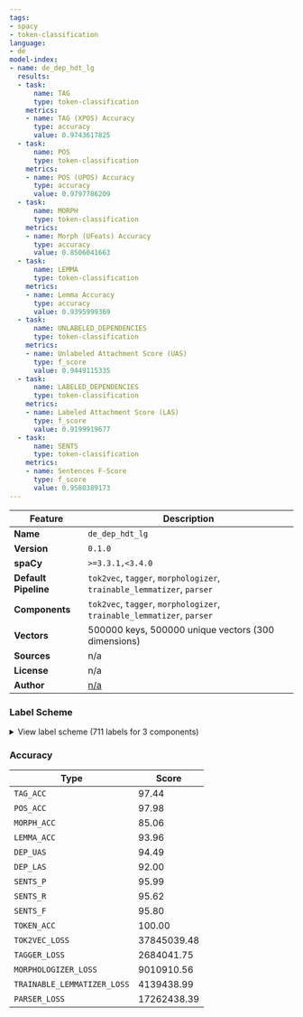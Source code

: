 ```yaml
---
tags:
- spacy
- token-classification
language:
- de
model-index:
- name: de_dep_hdt_lg
  results:
  - task:
      name: TAG
      type: token-classification
    metrics:
    - name: TAG (XPOS) Accuracy
      type: accuracy
      value: 0.9743617825
  - task:
      name: POS
      type: token-classification
    metrics:
    - name: POS (UPOS) Accuracy
      type: accuracy
      value: 0.9797786209
  - task:
      name: MORPH
      type: token-classification
    metrics:
    - name: Morph (UFeats) Accuracy
      type: accuracy
      value: 0.8506041663
  - task:
      name: LEMMA
      type: token-classification
    metrics:
    - name: Lemma Accuracy
      type: accuracy
      value: 0.9395999369
  - task:
      name: UNLABELED_DEPENDENCIES
      type: token-classification
    metrics:
    - name: Unlabeled Attachment Score (UAS)
      type: f_score
      value: 0.9449115335
  - task:
      name: LABELED_DEPENDENCIES
      type: token-classification
    metrics:
    - name: Labeled Attachment Score (LAS)
      type: f_score
      value: 0.9199919677
  - task:
      name: SENTS
      type: token-classification
    metrics:
    - name: Sentences F-Score
      type: f_score
      value: 0.9580389173
---
```

| Feature | Description |
| --- | --- |
| **Name** | `de_dep_hdt_lg` |
| **Version** | `0.1.0` |
| **spaCy** | `>=3.3.1,<3.4.0` |
| **Default Pipeline** | `tok2vec`, `tagger`, `morphologizer`, `trainable_lemmatizer`, `parser` |
| **Components** | `tok2vec`, `tagger`, `morphologizer`, `trainable_lemmatizer`, `parser` |
| **Vectors** | 500000 keys, 500000 unique vectors (300 dimensions) |
| **Sources** | n/a |
| **License** | n/a |
| **Author** | [n/a]() |

### Label Scheme

<details>

<summary>View label scheme (711 labels for 3 components)</summary>

| Component | Labels |
| --- | --- |
| **`tagger`** | `$(`, `$,`, `$.`, `ADJA`, `ADJD`, `ADV`, `APPO`, `APPR`, `APPR_ART`, `APZR`, `ART`, `CARD`, `FM`, `ITJ`, `KOKOM`, `KON`, `KOUI`, `KOUS`, `NE`, `NN`, `PDAT`, `PDS`, `PIAT`, `PIDAT`, `PIS`, `PPER`, `PPOSAT`, `PPOSS`, `PRELAT`, `PRELS`, `PRF`, `PROAV`, `PTKA`, `PTKANT`, `PTKNEG`, `PTKVZ`, `PTKZU`, `PWAT`, `PWAV`, `PWS`, `TRUNC`, `VAFIN`, `VAIMP`, `VAINF`, `VAPP`, `VMFIN`, `VMINF`, `VMPP`, `VVFIN`, `VVIMP`, `VVINF`, `VVIZU`, `VVPP`, `XY` |
| **`morphologizer`** | `Gender=Masc\|Number=Plur\|POS=NOUN\|Person=3`, `AdpType=Prep\|Case=Acc\|POS=ADP`, `Gender=Masc\|Number=Sing\|POS=NOUN\|Person=3`, `POS=PUNCT\|PunctType=Peri`, `Case=Nom\|Number=Sing\|POS=PROPN\|Person=3`, `Mood=Ind\|Number=Sing\|POS=VERB\|Person=3\|Tense=Pres\|VerbForm=Fin`, `Gender=Neut\|Number=Sing\|POS=NOUN\|Person=3`, `POS=CCONJ`, `Case=Acc\|POS=PRON\|Person=3\|PronType=Prs\|Reflex=Yes`, `AdpType=Prep\|Case=Dat\|Definite=Def\|Gender=Masc,Neut\|Number=Sing\|POS=ADP\|PronType=Art`, `Degree=Pos\|Number=Sing\|POS=ADJ`, `POS=PART\|Polarity=Neg`, `POS=ADV`, `POS=PUNCT\|PunctType=Brck`, `Case=Nom\|Gender=Masc\|Number=Sing\|POS=DET\|PronType=Art`, `Case=Nom\|Degree=Pos\|Gender=Masc\|Number=Sing\|POS=ADJ`, `Case=Nom\|Gender=Neut\|Number=Sing\|POS=PRON\|Person=3\|PronType=Dem`, `Mood=Ind\|Number=Sing\|POS=AUX\|Person=3\|Tense=Pres\|VerbForm=Fin`, `Degree=Pos\|POS=ADJ\|Variant=Short`, `POS=PUNCT\|PunctType=Comm`, `Case=Nom\|Gender=Neut\|Number=Sing\|POS=DET\|PronType=Art`, `Degree=Pos\|Gender=Neut\|Number=Sing\|POS=ADJ`, `POS=NOUN\|Person=3`, `Mood=Ind\|Number=Sing\|POS=AUX\|Person=3\|Tense=Past\|VerbForm=Fin`, `Case=Nom\|Gender=Neut\|Number=Sing\|POS=PRON\|Person=3\|PronType=Rel`, `Case=Acc\|Number=Plur\|POS=DET\|Person=3`, `Degree=Pos\|Number=Plur\|POS=ADJ`, `Gender=Fem\|Number=Plur\|POS=NOUN\|Person=3`, `Case=Nom\|Number=Plur\|POS=DET\|PronType=Art`, `Number=Plur\|POS=NOUN\|Person=3`, `Case=Nom\|Number=Plur\|POS=PRON\|Person=3\|PronType=Rel`, `AdpType=Prep\|Case=Dat\|POS=ADP`, `Case=Dat\|Gender=Fem\|Number=Sing\|POS=DET\|PronType=Dem`, `Gender=Fem\|Number=Sing\|POS=NOUN\|Person=3`, `Mood=Ind\|Number=Plur\|POS=VERB\|Person=3\|Tense=Pres\|VerbForm=Fin`, `Degree=Pos\|POS=ADV`, `Mood=Ind\|Number=Sing\|POS=VERB\|Person=3\|Tense=Past\|VerbForm=Fin`, `Gender=Masc\|Number=Sing\|POS=PROPN\|Person=3`, `Case=Dat\|Gender=Neut\|Number=Sing\|POS=DET\|PronType=Art`, `NumType=Card\|Number=Plur\|POS=NUM\|Person=3`, `Case=Acc\|Gender=Fem\|Number=Sing\|POS=DET\|PronType=Art`, `Case=Gen\|Gender=Masc\|Number=Sing\|POS=DET\|PronType=Art`, `Number=Sing\|POS=PROPN\|Person=3`, `POS=PROPN\|Person=3`, `Case=Gen\|Gender=Fem\|Number=Sing\|POS=DET\|PronType=Art`, `Case=Nom\|Gender=Fem\|Number=Sing\|POS=PRON\|Person=3\|PronType=Rel`, `Case=Acc\|Gender=Neut\|Number=Sing\|POS=DET\|PronType=Art`, `Case=Acc\|Gender=Masc\|Number=Sing\|POS=DET\|PronType=Art`, `ConjType=Comp\|POS=CCONJ`, `Case=Gen\|Number=Plur\|POS=DET\|PronType=Art`, `Case=Dat\|Gender=Fem\|Number=Sing\|POS=DET\|PronType=Art`, `Case=Gen\|Gender=Neut\|Number=Sing\|POS=DET\|PronType=Art`, `Case=Gen\|Gender=Neut\|Number=Sing\|POS=NOUN\|Person=3`, `Case=Nom\|Gender=Neut\|Number=Sing\|POS=DET\|PronType=Dem`, `Case=Dat\|Gender=Neut\|Number=Sing\|POS=PRON\|Person=3\|PronType=Rel`, `Aspect=Perf\|POS=VERB\|VerbForm=Part`, `POS=AUX\|VerbForm=Inf`, `Mood=Ind\|Number=Sing\|POS=AUX\|Person=3\|Tense=Pres\|VerbForm=Fin\|VerbType=Mod`, `Case=Nom\|Degree=Sup\|Gender=Masc\|Number=Sing\|POS=ADJ`, `Case=Acc\|Gender=Neut\|Number=Sing\|POS=PRON\|Person=3\|PronType=Rel`, `Case=Dat\|Gender=Fem\|Number=Sing\|POS=DET\|Person=3\|PronType=Ind,Neg,Tot`, `Case=Gen\|Number=Sing\|POS=PROPN\|Person=3`, `Degree=Cmp\|Gender=Neut\|Number=Sing\|POS=ADJ`, `Case=Dat\|Gender=Fem\|Number=Sing\|POS=PRON\|Person=3\|Poss=Yes\|PronType=Prs`, `POS=SCONJ`, `Case=Dat\|Gender=Neut\|Number=Plur\|POS=NOUN\|Person=3`, `Case=Nom\|Number=Plur\|POS=PRON\|Person=1\|PronType=Prs`, `Mood=Ind\|Number=Plur\|POS=AUX\|Person=1\|Tense=Pres\|VerbForm=Fin`, `Case=Dat\|Number=Plur\|POS=PRON\|Person=1\|PronType=Prs\|Reflex=Yes`, `Case=Acc\|Number=Plur\|POS=DET\|PronType=Dem`, `Gender=Neut\|Number=Plur\|POS=NOUN\|Person=3`, `Case=Nom\|Gender=Masc\|Number=Sing\|POS=PRON\|Person=3\|PronType=Rel`, `Case=Nom\|Gender=Masc\|Number=Sing\|POS=PRON\|Person=3\|PronType=Prs`, `Case=Dat\|Number=Sing\|POS=PROPN\|Person=3`, `Mood=Ind\|Number=Plur\|POS=AUX\|Person=3\|Tense=Pres\|VerbForm=Fin`, `POS=VERB\|VerbForm=Inf`, `Case=Dat\|Number=Plur\|POS=DET\|PronType=Art`, `Degree=Pos\|Gender=Fem\|Number=Sing\|POS=ADJ`, `POS=ADP\|PartType=Vbp`, `Mood=Ind\|Number=Plur\|POS=AUX\|Person=3\|Tense=Pres\|VerbForm=Fin\|VerbType=Mod`, `Case=Nom\|Gender=Fem\|Number=Sing\|POS=DET\|PronType=Art`, `Case=Dat\|Gender=Masc\|Number=Sing\|POS=DET\|PronType=Art`, `Case=Nom\|Gender=Neut\|Number=Sing\|POS=PRON\|Person=3\|PronType=Prs`, `Case=Gen\|Degree=Pos\|Number=Plur\|POS=ADJ`, `Case=Dat\|Degree=Pos\|Number=Sing\|POS=ADJ`, `POS=ADJ`, `POS=PART\|PartType=Inf`, `POS=ADJ\|Person=3`, `POS=AUX\|VerbForm=Inf\|VerbType=Mod`, `Case=Gen\|Gender=Masc\|Number=Sing\|POS=NOUN\|Person=3`, `Case=Nom\|Number=Plur\|POS=DET\|Person=3`, `Case=Acc\|Gender=Fem\|Number=Sing\|POS=PRON\|Person=3\|PronType=Prs`, `AdpType=Prep\|Case=Acc\|Definite=Def\|Gender=Neut\|Number=Sing\|POS=ADP\|PronType=Art`, `Case=Nom\|Number=Sing\|POS=PRON\|Person=3\|PronType=Ind,Neg,Tot`, `Case=Dat\|Gender=Masc\|Number=Sing\|POS=PRON\|Person=3\|PronType=Prs`, `Case=Acc\|Gender=Masc\|Number=Sing\|POS=PRON\|Person=3\|PronType=Ind,Neg,Tot`, `Case=Gen\|Number=Plur\|POS=DET\|PronType=Dem`, `Case=Acc\|Number=Plur\|POS=PRON\|Person=3\|PronType=Rel`, `Mood=Ind\|Number=Plur\|POS=AUX\|Person=1\|Tense=Pres\|VerbForm=Fin\|VerbType=Mod`, `Case=Acc\|Number=Plur\|POS=DET\|PronType=Art`, `AdpType=Prep\|Case=Gen\|POS=ADP`, `Foreign=Yes\|POS=X\|Person=3`, `Mood=Ind\|Number=Plur\|POS=VERB\|Person=2\|Tense=Pres\|VerbForm=Fin`, `AdpType=Prep\|POS=ADP`, `Degree=Sup\|Number=Plur\|POS=ADJ`, `Case=Nom\|Gender=Neut\|Number=Sing\|POS=DET\|Person=3\|PronType=Ind,Neg,Tot`, `Mood=Ind\|Number=Plur\|POS=VERB\|Person=3\|Tense=Past\|VerbForm=Fin`, `Case=Nom\|Number=Plur\|POS=PRON\|Person=3\|PronType=Prs`, `Case=Dat\|Degree=Pos\|Number=Plur\|POS=ADJ`, `Case=Dat\|Gender=Masc\|Number=Plur\|POS=NOUN\|Person=3`, `POS=ADV\|PronType=Int`, `Case=Acc\|Gender=Neut\|Number=Sing\|POS=PRON\|Person=3\|PronType=Prs`, `POS=DET\|PronType=Rel`, `Mood=Ind\|Number=Plur\|POS=AUX\|Person=3\|Tense=Past\|VerbForm=Fin`, `Case=Gen\|Gender=Neut\|Number=Sing\|POS=DET\|PronType=Dem`, `Mood=Ind\|POS=VERB\|Person=3\|VerbForm=Fin`, `Degree=Sup\|Gender=Neut\|Number=Sing\|POS=ADJ`, `Case=Acc\|Number=Plur\|POS=PRON\|Person=3\|Poss=Yes\|PronType=Prs`, `Case=Dat\|Number=Plur\|POS=DET\|Person=3`, `Case=Dat\|Number=Plur\|POS=PRON\|Person=3\|PronType=Rel`, `AdpType=Prep\|Case=Dat\|Definite=Def\|Gender=Fem\|Number=Sing\|POS=ADP\|PronType=Art`, `Degree=Cmp\|POS=ADV`, `Case=Dat\|Gender=Neut\|Number=Sing\|POS=DET\|PronType=Dem`, `Mood=Ind\|Number=Sing\|POS=AUX\|Person=3\|Tense=Past\|VerbForm=Fin\|VerbType=Mod`, `Case=Gen\|Degree=Pos\|Number=Sing\|POS=ADJ`, `Case=Acc\|Gender=Neut\|Number=Sing\|POS=PRON\|Person=3\|PronType=Dem`, `Case=Nom\|Gender=Fem\|Number=Sing\|POS=PRON\|Person=3\|PronType=Prs`, `Case=Acc\|Gender=Neut\|Number=Sing\|POS=PRON\|Person=3\|Poss=Yes\|PronType=Prs`, `Case=Dat\|Gender=Masc\|Number=Sing\|POS=DET\|PronType=Dem`, `Case=Nom\|Gender=Neut\|Number=Sing\|POS=PRON\|Person=3\|PronType=Int`, `Hyph=Yes\|POS=NOUN`, `Degree=Cmp\|POS=ADJ\|Variant=Short`, `Case=Nom\|Gender=Masc\|Number=Sing\|POS=NOUN\|Person=3`, `Case=Acc\|Number=Plur\|POS=PRON\|Person=1\|Poss=Yes\|PronType=Prs`, `Degree=Pos\|POS=ADJ`, `Case=Gen\|POS=PROPN\|Person=3`, `Case=Dat\|Gender=Masc\|Number=Sing\|POS=PRON\|Person=3\|PronType=Rel`, `Number=Plur\|POS=PROPN\|Person=3`, `Case=Acc\|Gender=Masc\|Number=Sing\|POS=DET\|PronType=Dem`, `Degree=Cmp\|POS=DET\|Person=3\|PronType=Ind,Neg,Tot`, `Case=Dat\|POS=PRON\|Person=3\|PronType=Prs\|Reflex=Yes`, `Mood=Ind\|Number=Plur\|POS=VERB\|Person=1\|Tense=Pres\|VerbForm=Fin`, `Degree=Sup\|Gender=Fem\|Number=Sing\|POS=ADJ`, `Case=Nom\|Gender=Fem\|Number=Sing\|POS=PRON\|Person=3\|PronType=Ind,Neg,Tot`, `Degree=Sup\|Number=Sing\|POS=ADJ`, `Number=Sing\|POS=DET\|Person=3\|PronType=Ind,Neg,Tot`, `Case=Acc\|Gender=Neut\|Number=Sing\|POS=PRON\|Person=3\|PronType=Ind,Neg,Tot`, `Case=Acc\|Number=Plur\|POS=PRON\|Person=1\|PronType=Prs`, `Gender=Fem\|Number=Sing\|POS=PROPN\|Person=3`, `Case=Nom\|Gender=Masc\|Number=Sing\|POS=PRON\|Person=3\|PronType=Ind,Neg,Tot`, `Case=Gen\|Number=Plur\|POS=PRON\|Person=1\|Poss=Yes\|PronType=Prs`, `Case=Gen\|Gender=Neut\|Number=Sing\|POS=PRON\|Person=3\|Poss=Yes\|PronType=Prs`, `Case=Nom\|Gender=Fem\|Number=Sing\|POS=PRON\|Person=3\|Poss=Yes\|PronType=Prs`, `Case=Nom\|Gender=Masc\|Number=Sing\|POS=DET\|Person=3\|PronType=Ind,Neg,Tot`, `Case=Gen\|Gender=Masc\|Number=Sing\|POS=PROPN\|Person=3`, `Case=Dat\|Gender=Fem\|Number=Sing\|POS=PRON\|Person=3\|PronType=Prs`, `Case=Nom\|Number=Plur\|POS=DET\|PronType=Dem`, `Degree=Cmp\|Number=Plur\|POS=ADJ`, `Number=Sing\|POS=NOUN\|Person=3`, `Case=Nom\|Gender=Masc\|Number=Sing\|POS=PROPN\|Person=3`, `Degree=Sup\|Number=Plur\|POS=ADJ\|Person=3`, `Case=Dat\|Degree=Pos\|Number=Plur\|POS=ADJ\|Person=3`, `Case=Acc\|Number=Sing\|POS=PROPN\|Person=3`, `Case=Dat\|Number=Plur\|POS=DET\|Person=3\|PronType=Ind,Neg,Tot`, `Case=Dat\|Gender=Masc\|Number=Sing\|POS=PRON\|Person=3\|PronType=Ind,Neg,Tot`, `Degree=Sup\|POS=ADV`, `Mood=Ind\|Number=Sing\|POS=AUX\|Person=1\|Tense=Pres\|VerbForm=Fin\|VerbType=Mod`, `Case=Nom\|Number=Sing\|POS=PRON\|Person=1\|PronType=Prs`, `Case=Dat\|Number=Sing\|POS=PRON\|Person=1\|PronType=Prs\|Reflex=Yes`, `Case=Acc\|Degree=Pos\|Gender=Masc\|Number=Sing\|POS=ADJ`, `Case=Nom\|Number=Sing\|POS=PRON\|Person=3\|PronType=Int`, `Degree=Pos\|POS=ADJ\|Person=3`, `POS=DET\|PronType=Dem`, `Case=Dat\|Gender=Neut\|Number=Sing\|POS=PRON\|Person=3\|PronType=Ind,Neg,Tot`, `Degree=Pos\|Number=Sing\|POS=ADJ\|Person=3`, `Case=Acc\|Gender=Masc\|Number=Sing\|POS=PRON\|Person=3\|Poss=Yes\|PronType=Prs`, `Case=Acc\|Degree=Pos\|Number=Plur\|POS=ADJ\|Person=3`, `Case=Nom\|Number=Plur\|POS=PRON\|Person=3\|Poss=Yes\|PronType=Prs`, `Case=Dat\|Degree=Sup\|Number=Plur\|POS=ADJ`, `Mood=Ind\|Number=Sing\|POS=VERB\|Person=1\|Tense=Pres\|VerbForm=Fin`, `Case=Gen\|Number=Plur\|POS=DET\|Person=3`, `Degree=Cmp\|Gender=Neut\|Number=Plur\|POS=PRON\|Person=3\|PronType=Ind,Neg,Tot`, `Case=Dat\|Number=Plur\|POS=PRON\|Person=3\|PronType=Dem`, `Case=Acc\|Gender=Fem\|Number=Sing\|POS=DET\|Person=3\|PronType=Ind,Neg,Tot`, `Case=Acc\|Gender=Masc\|Number=Sing\|POS=PRON\|Person=3\|PronType=Rel`, `Case=Nom\|Gender=Fem\|Number=Sing\|POS=DET\|Person=3\|PronType=Ind,Neg,Tot`, `Case=Acc\|Number=Plur\|POS=DET\|Person=3\|PronType=Ind,Neg,Tot`, `Case=Acc\|Gender=Fem\|Number=Sing\|POS=PRON\|Person=3\|Poss=Yes\|PronType=Prs`, `Case=Dat\|Gender=Masc\|Number=Sing\|POS=NOUN\|Person=3`, `Case=Acc\|Gender=Fem\|Number=Sing\|POS=PRON\|Person=3\|PronType=Rel`, `Case=Dat\|Number=Plur\|POS=PRON\|Person=3\|Poss=Yes\|PronType=Prs`, `Case=Nom\|Number=Plur\|POS=PRON\|Person=3\|PronType=Dem`, `AdpType=Circ\|POS=ADP`, `Case=Nom\|Gender=Fem\|Number=Sing\|POS=DET\|PronType=Dem`, `Gender=Neut\|Number=Sing\|POS=PRON\|Person=3\|PronType=Ind,Neg,Tot`, `Case=Acc\|Number=Plur\|POS=PRON\|Person=3\|PronType=Dem`, `Case=Dat\|Number=Plur\|POS=DET\|PronType=Dem`, `Degree=Cmp\|Gender=Fem\|Number=Sing\|POS=ADJ`, `Case=Acc\|Gender=Neut\|Number=Sing\|POS=DET\|PronType=Dem`, `Case=Gen\|Number=Plur\|POS=DET\|Person=3\|PronType=Ind,Neg,Tot`, `AdpType=Post\|Case=Acc\|POS=ADP`, `Case=Nom\|Gender=Neut\|Number=Sing\|POS=DET\|Person=3`, `Aspect=Perf\|POS=AUX\|VerbForm=Part`, `Case=Gen\|Gender=Fem\|Number=Sing\|POS=DET\|PronType=Dem`, `Case=Acc\|Gender=Fem\|Number=Sing\|POS=PRON\|Person=3\|PronType=Ind,Neg,Tot`, `Case=Dat\|Gender=Fem\|Number=Sing\|POS=PRON\|Person=3\|PronType=Rel`, `AdpType=Post\|Case=Dat\|POS=ADP`, `Case=Dat\|Degree=Cmp\|Number=Sing\|POS=ADJ`, `Case=Dat\|Number=Plur\|POS=NOUN\|Person=3`, `Case=Nom\|Gender=Neut\|Number=Sing\|POS=ADJ\|Person=3`, `Mood=Ind\|Number=Sing\|POS=AUX\|Person=1\|Tense=Pres\|VerbForm=Fin`, `Case=Dat\|Gender=Neut\|Number=Sing\|POS=NOUN\|Person=3`, `Case=Dat\|Degree=Cmp\|Number=Plur\|POS=ADJ`, `Case=Nom\|Gender=Neut\|Number=Sing\|POS=PRON\|Person=3\|PronType=Ind,Neg,Tot`, `Case=Dat\|Gender=Masc\|Number=Sing\|POS=PRON\|Person=3\|Poss=Yes\|PronType=Prs`, `Case=Dat\|Gender=Masc\|Number=Sing\|POS=DET\|Person=3\|PronType=Ind,Neg,Tot`, `Case=Nom\|Gender=Neut\|Number=Sing\|POS=PRON\|Person=3\|Poss=Yes\|PronType=Prs`, `Mood=Ind\|Number=Plur\|POS=AUX\|Person=1\|Tense=Past\|VerbForm=Fin`, `Case=Nom\|Degree=Pos\|Number=Plur\|POS=ADJ\|Person=3`, `Foreign=Yes\|POS=X`, `Case=Dat\|Gender=Neut\|Number=Sing\|POS=PRON\|Person=3\|PronType=Dem`, `Mood=Imp\|Number=Sing\|POS=VERB\|Person=2\|VerbForm=Fin`, `Case=Dat\|Gender=Masc\|Number=Sing\|POS=PRON\|Person=3\|PronType=Dem`, `Case=Nom\|Gender=Masc\|Number=Sing\|POS=DET\|Person=3`, `Case=Nom\|Number=Plur\|POS=ADJ\|Person=3`, `Case=Gen\|Number=Plur\|POS=PRON\|Person=3\|Poss=Yes\|PronType=Prs`, `Case=Acc\|Gender=Neut\|Number=Sing\|POS=DET\|Person=3\|PronType=Ind,Neg,Tot`, `Case=Dat\|Gender=Fem\|Number=Sing\|POS=DET\|Person=3`, `Case=Acc\|Number=Plur\|POS=DET\|PronType=Int`, `Degree=Cmp\|Number=Sing\|POS=ADJ`, `Case=Nom\|Gender=Fem\|Number=Sing\|POS=DET\|Person=3`, `Case=Acc\|Gender=Masc\|Number=Sing\|POS=PROPN\|Person=3`, `Case=Acc\|Gender=Masc\|Number=Sing\|POS=DET\|Person=3`, `NumType=Card\|Number=Sing\|POS=NUM\|Person=3`, `Case=Nom\|Gender=Masc\|Number=Sing\|POS=PRON\|Person=3\|Poss=Yes\|PronType=Prs`, `Case=Gen\|Degree=Cmp\|Number=Plur\|POS=ADJ`, `Case=Acc\|Degree=Sup\|Gender=Masc\|Number=Sing\|POS=ADJ`, `Case=Acc\|Degree=Cmp\|Gender=Masc\|Number=Sing\|POS=ADJ`, `Case=Dat\|Number=Plur\|POS=PRON\|Person=1\|PronType=Prs`, `Case=Dat\|Number=Plur\|POS=PRON\|Person=3\|PronType=Prs`, `Case=Dat\|Gender=Masc\|Number=Sing\|POS=PROPN\|Person=3`, `Degree=Sup\|POS=ADJ\|Variant=Short`, `Mood=Ind\|Number=Plur\|POS=AUX\|Person=3\|Tense=Past\|VerbForm=Fin\|VerbType=Mod`, `POS=DET\|Person=3\|PronType=Ind,Neg,Tot`, `Case=Nom\|Gender=Fem\|Number=Sing\|POS=PRON\|Person=1\|Poss=Yes\|PronType=Prs`, `Case=Nom\|Number=Plur\|POS=DET\|Person=3\|PronType=Ind,Neg,Tot`, `Case=Gen\|Gender=Fem\|Number=Sing\|POS=PRON\|Person=3\|Poss=Yes\|PronType=Prs`, `Case=Acc\|Number=Plur\|POS=PRON\|Person=3\|PronType=Prs`, `Case=Nom\|Gender=Masc\|Number=Sing\|POS=PRON\|Person=3\|PronType=Dem`, `Case=Nom\|Degree=Cmp\|Gender=Masc\|Number=Sing\|POS=ADJ`, `Case=Gen\|Number=Sing\|POS=NOUN\|Person=3`, `Case=Nom\|Gender=Masc\|Number=Sing\|POS=DET\|PronType=Dem`, `Case=Dat\|Number=Sing\|POS=ADJ`, `Case=Nom\|Gender=Neut\|Number=Sing\|POS=PRON\|Person=1\|Poss=Yes\|PronType=Prs`, `Case=Acc\|Gender=Masc\|Number=Sing\|POS=DET\|Person=3\|PronType=Ind,Neg,Tot`, `Case=Gen\|Gender=Masc\|Number=Sing\|POS=PRON\|Person=3\|PronType=Ind,Neg,Tot`, `Case=Acc\|Gender=Masc\|Number=Sing\|POS=PRON\|Person=3\|PronType=Prs`, `Degree=Pos\|Number=Sing\|POS=PRON\|Person=3\|PronType=Ind,Neg,Tot`, `Number=Sing\|POS=ADJ`, `Case=Gen\|Number=Plur\|POS=NOUN\|Person=3`, `Case=Acc\|Gender=Fem\|Number=Sing\|POS=DET\|Person=3`, `Case=Acc\|Gender=Fem\|Number=Sing\|POS=DET\|PronType=Dem`, `Case=Nom\|Gender=Fem\|Number=Sing\|POS=PRON\|Person=3\|PronType=Dem`, `Degree=Cmp\|Gender=Neut\|Number=Sing\|POS=PRON\|Person=3\|PronType=Ind,Neg,Tot`, `Case=Gen\|Gender=Fem\|Number=Sing\|POS=DET\|Person=3`, `Case=Gen\|Gender=Masc\|Number=Sing\|POS=PRON\|Person=3\|Poss=Yes\|PronType=Prs`, `Gender=Neut\|Number=Sing\|POS=DET\|Person=3\|PronType=Ind,Neg,Tot`, `Case=Dat\|Gender=Neut\|Number=Sing\|POS=PRON\|Person=3\|Poss=Yes\|PronType=Prs`, `Case=Nom\|Gender=Masc\|Number=Sing\|POS=PRON\|Person=1\|Poss=Yes\|PronType=Prs`, `Case=Nom\|Degree=Pos\|Number=Plur\|POS=PRON\|Person=3\|PronType=Ind,Neg,Tot`, `Case=Dat\|Gender=Masc\|Number=Sing\|POS=ADJ\|Person=3`, `POS=DET`, `Mood=Ind\|Number=Plur\|POS=VERB\|Person=3\|VerbForm=Fin`, `Case=Acc\|Number=Plur\|POS=PRON\|Person=3\|PronType=Ind,Neg,Tot`, `AdpType=Prep\|Case=Nom\|POS=ADP`, `Case=Acc\|Number=Plur\|POS=ADJ\|Person=3`, `Case=Dat\|Number=Sing\|POS=PRON\|Person=3\|PronType=Int`, `Case=Dat\|Gender=Masc\|Number=Sing\|POS=PRON\|Person=1\|Poss=Yes\|PronType=Prs`, `Case=Nom\|Number=Plur\|POS=PRON\|Person=3\|PronType=Ind,Neg,Tot`, `Case=Gen\|Degree=Sup\|Number=Sing\|POS=ADJ`, `Case=Gen\|Gender=Neut\|Number=Sing\|POS=PRON\|Person=3\|PronType=Ind,Neg,Tot`, `Case=Gen\|Number=Plur\|POS=ADJ\|Person=3`, `Case=Dat\|Gender=Neut\|Number=Sing\|POS=PRON\|Person=1\|Poss=Yes\|PronType=Prs`, `Case=Acc\|Gender=Neut\|Number=Sing\|POS=DET\|Person=3`, `Case=Nom\|Number=Plur\|POS=DET\|PronType=Int`, `Case=Dat\|Gender=Fem\|Number=Sing\|POS=PRON\|Person=3\|PronType=Ind,Neg,Tot`, `Case=Gen\|Degree=Pos\|Number=Plur\|POS=ADJ\|Person=3`, `Case=Gen\|Gender=Fem\|Number=Sing\|POS=ADJ\|Person=3`, `Case=Acc\|Number=Plur\|POS=PRON\|Person=1\|PronType=Prs\|Reflex=Yes`, `Case=Acc\|Number=Sing\|POS=PRON\|Person=3\|PronType=Ind,Neg,Tot`, `Case=Acc\|Number=Sing\|POS=PRON\|Person=1\|PronType=Prs\|Reflex=Yes`, `Case=Dat\|Gender=Fem\|Number=Sing\|POS=PRON\|Person=1\|Poss=Yes\|PronType=Prs`, `Case=Acc\|Gender=Neut\|Number=Sing\|POS=PRON\|Person=1\|Poss=Yes\|PronType=Prs`, `Case=Nom\|Number=Plur\|POS=PRON\|Person=1\|Poss=Yes\|PronType=Prs`, `Case=Dat\|Degree=Pos\|Number=Plur\|POS=PRON\|Person=3\|PronType=Ind,Neg,Tot`, `Case=Dat\|Gender=Neut\|Number=Sing\|POS=PRON\|Person=3\|PronType=Prs`, `Case=Dat\|Gender=Fem\|Number=Plur\|POS=NOUN\|Person=3`, `Case=Dat\|Number=Plur\|POS=ADJ\|Person=3`, `Mood=Ind\|Number=Sing\|POS=VERB\|Person=3\|VerbForm=Fin`, `Case=Nom\|Gender=Fem\|Number=Sing\|POS=NOUN\|Person=3`, `Mood=Ind\|Number=Plur\|POS=AUX\|Person=1\|Tense=Past\|VerbForm=Fin\|VerbType=Mod`, `Case=Acc\|Gender=Neut\|Number=Sing\|POS=PRON\|Person=3\|PronType=Int`, `Case=Gen\|Gender=Neut\|Number=Sing\|POS=PRON\|Person=1\|Poss=Yes\|PronType=Prs`, `Gender=Neut\|Number=Sing\|POS=ADJ`, `Case=Nom\|Gender=Masc\|Number=Sing\|POS=PRON\|Person=3\|PronType=Int`, `Case=Dat\|Number=Sing\|POS=PRON\|Person=1\|PronType=Prs`, `Degree=Pos\|Number=Plur\|POS=ADJ\|Person=3`, `Case=Dat\|Number=Plur\|POS=PRON\|Person=3\|PronType=Ind,Neg,Tot`, `Mood=Ind\|Number=Sing\|POS=AUX\|Person=1\|Tense=Past\|VerbForm=Fin\|VerbType=Mod`, `Degree=Pos\|POS=PRON\|Person=3\|PronType=Ind,Neg,Tot`, `Number=Sing\|POS=DET`, `Case=Acc\|Gender=Neut\|Number=Sing\|POS=ADJ\|Person=3`, `Case=Acc\|Gender=Masc\|Number=Sing\|POS=NOUN\|Person=3`, `Case=Acc\|Degree=Cmp\|Number=Plur\|POS=ADJ`, `Case=Nom\|Degree=Pos\|Gender=Neut\|Number=Sing\|POS=ADJ`, `Case=Nom\|Gender=Neut\|Number=Sing\|POS=NOUN\|Person=3`, `Case=Dat\|Gender=Fem\|Number=Sing\|POS=PROPN\|Person=3`, `Case=Acc\|Gender=Fem\|Number=Sing\|POS=PRON\|Person=3\|PronType=Dem`, `Case=Dat\|Gender=Fem\|Number=Sing\|POS=PRON\|Person=3\|PronType=Dem`, `Case=Dat\|Degree=Sup\|Number=Sing\|POS=ADJ`, `Case=Gen\|Gender=Fem\|Number=Sing\|POS=PROPN\|Person=3`, `Case=Gen\|Gender=Masc\|Number=Sing\|POS=DET\|Person=3`, `Degree=Sup\|Number=Plur\|POS=PRON\|Person=3\|PronType=Ind,Neg,Tot`, `Mood=Ind\|Number=Sing\|POS=VERB\|Person=1\|Tense=Past\|VerbForm=Fin`, `Case=Dat\|Gender=Fem\|Number=Sing\|POS=ADJ`, `Case=Acc\|Number=Sing\|POS=PRON\|Person=1\|PronType=Prs`, `Case=Acc\|Gender=Masc\|Number=Sing\|POS=PRON\|Person=3\|PronType=Dem`, `Case=Acc\|Gender=Neut\|Number=Sing\|POS=ADV`, `Case=Acc\|Gender=Fem\|Number=Sing\|POS=PRON\|Person=1\|Poss=Yes\|PronType=Prs`, `Case=Acc\|Gender=Masc\|Number=Sing\|POS=PRON\|Person=1\|Poss=Yes\|PronType=Prs`, `Case=Acc\|Gender=Fem\|Number=Sing\|POS=PROPN\|Person=3`, `POS=PRON\|Person=3\|PronType=Ind,Neg,Tot`, `POS=X`, `Case=Dat\|Number=Sing\|POS=PRON\|Person=3\|PronType=Ind,Neg,Tot`, `Number=Plur\|POS=ADJ`, `Number=Plur\|POS=PRON\|Person=3\|PronType=Ind,Neg,Tot`, `Case=Gen\|Gender=Masc\|Number=Sing\|POS=PRON\|Person=3\|PronType=Dem`, `POS=INTJ`, `Case=Gen\|Number=Plur\|POS=PRON\|Person=3\|PronType=Ind,Neg,Tot`, `POS=INTJ\|PartType=Res`, `Case=Dat\|Gender=Neut\|Number=Sing\|POS=DET\|Person=3\|PronType=Ind,Neg,Tot`, `Mood=Ind\|Number=Sing\|POS=AUX\|Person=1\|Tense=Past\|VerbForm=Fin`, `Case=Nom\|Number=Plur\|POS=PRON\|Person=2\|PronType=Prs`, `Mood=Ind\|Number=Plur\|POS=AUX\|Person=2\|Tense=Pres\|VerbForm=Fin`, `Mood=Ind\|Number=Plur\|POS=AUX\|Person=2\|Tense=Past\|VerbForm=Fin\|VerbType=Mod`, `Case=Nom\|Gender=Neut\|Number=Sing\|POS=PRON\|Person=2\|Poss=Yes\|PronType=Prs`, `Case=Gen\|Number=Plur\|POS=PRON\|Person=3\|PronType=Dem`, `Case=Acc\|Gender=Masc\|Number=Sing\|POS=PRON\|Person=2\|Poss=Yes\|PronType=Prs`, `Case=Acc\|Number=Plur\|POS=PRON\|Person=2\|PronType=Prs`, `Case=Dat\|NumType=Card\|Number=Plur\|POS=NUM\|Person=3`, `Number=Sing\|POS=PRON\|Person=3\|PronType=Ind,Neg,Tot`, `Case=Dat\|Gender=Masc\|Number=Sing\|POS=DET\|Person=3`, `Case=Gen\|Gender=Masc\|Number=Sing\|POS=DET\|PronType=Dem`, `Case=Nom\|Gender=Fem\|Number=Sing\|POS=DET\|PronType=Int`, `Case=Nom\|Gender=Fem\|Number=Sing\|POS=ADJ\|Person=3`, `Case=Gen\|Gender=Fem\|Number=Sing\|POS=PRON\|Person=1\|Poss=Yes\|PronType=Prs`, `Case=Dat\|Gender=Neut\|Number=Sing\|POS=ADJ\|Person=3`, `Case=Gen\|Degree=Sup\|Number=Plur\|POS=ADJ`, `Case=Dat\|Number=Sing\|POS=NOUN\|Person=3`, `Case=Gen\|NumType=Card\|Number=Plur\|POS=NUM\|Person=3`, `Case=Dat\|Number=Plur\|POS=DET\|PronType=Int`, `Case=Gen\|Gender=Neut\|Number=Sing\|POS=PRON\|Person=3\|PronType=Dem`, `Case=Gen\|Gender=Masc\|Number=Sing\|POS=PRON\|Person=1\|Poss=Yes\|PronType=Prs`, `Case=Dat\|Gender=Masc\|Number=Sing\|POS=ADJ`, `Case=Acc\|Gender=Masc\|Number=Sing\|POS=ADJ\|Person=3`, `Case=Gen\|Gender=Fem\|Number=Sing\|POS=DET\|Person=3\|PronType=Ind,Neg,Tot`, `Case=Acc\|Gender=Neut\|Number=Sing\|POS=DET\|Person=3\|PronType=Dem`, `Case=Acc\|Gender=Fem\|Number=Sing\|POS=ADJ\|Person=3`, `Case=Nom\|Gender=Masc\|Number=Sing\|POS=ADJ\|Person=3`, `Mood=Imp\|Number=Plur\|POS=VERB\|Person=2\|VerbForm=Fin`, `Case=Gen\|Gender=Fem\|Number=Sing\|POS=PRON\|Person=3\|PronType=Ind,Neg,Tot`, `Degree=Pos\|Gender=Masc\|Number=Sing\|POS=ADJ`, `Case=Nom\|Gender=Fem\|Number=Sing\|POS=ADJ`, `Case=Dat\|Gender=Neut\|Number=Sing\|POS=DET\|PronType=Int`, `Degree=Pos\|Gender=Fem\|Number=Plur\|POS=ADJ`, `Case=Gen\|Degree=Pos\|Gender=Fem\|Number=Sing\|POS=ADJ`, `Case=Acc\|Degree=Pos\|Number=Plur\|POS=PRON\|Person=3\|PronType=Ind,Neg,Tot`, `Case=Dat\|Number=Sing\|POS=ADJ\|Person=3`, `Case=Gen\|Gender=Fem\|Number=Sing\|POS=ADJ`, `Case=Dat\|Number=Plur\|POS=PRON\|Person=3\|PronType=Prs\|Reflex=Yes`, `Number=Sing\|POS=ADJ\|Person=3`, `Case=Dat\|Gender=Neut\|Number=Sing\|POS=ADJ`, `Degree=Cmp\|Gender=Masc\|Number=Sing\|POS=ADJ`, `Case=Gen\|Gender=Masc\|Number=Sing\|POS=ADJ\|Person=3`, `Case=Acc\|Gender=Masc\|Number=Sing\|POS=ADJ`, `Case=Nom\|Number=Plur\|POS=ADJ`, `Case=Dat\|Degree=Pos\|Gender=Fem\|Number=Sing\|POS=ADJ`, `Case=Nom\|Degree=Pos\|Gender=Fem\|Number=Sing\|POS=ADJ`, `Case=Nom\|Gender=Masc\|Number=Sing\|POS=ADJ`, `Case=Nom\|Gender=Fem\|Number=Sing\|POS=PROPN\|Person=3`, `Case=Gen\|Gender=Masc\|Number=Sing\|POS=ADJ`, `Case=Acc\|Degree=Pos\|Gender=Fem\|Number=Sing\|POS=ADJ`, `Case=Gen\|Gender=Neut\|Number=Sing\|POS=ADJ`, `Degree=Pos\|Gender=Neut\|Number=Plur\|POS=ADJ`, `Degree=Pos\|Gender=Masc\|Number=Plur\|POS=ADJ`, `Case=Nom\|Gender=Neut\|Number=Sing\|POS=ADJ`, `Degree=Sup\|Gender=Masc\|Number=Sing\|POS=ADJ`, `Case=Gen\|Number=Plur\|POS=ADJ`, `Case=Acc\|Gender=Fem\|Number=Sing\|POS=ADJ`, `Case=Nom\|Gender=Fem\|Number=Sing\|POS=PRON\|Person=3\|PronType=Int`, `Case=Nom\|Gender=Neut\|Number=Sing\|POS=DET\|PronType=Int`, `Case=Acc\|Gender=Fem\|Number=Sing\|POS=PRON\|Person=3\|PronType=Int`, `Case=Gen\|Gender=Neut\|Number=Sing\|POS=DET\|Person=3\|PronType=Ind,Neg,Tot`, `Case=Dat\|Gender=Fem\|Number=Sing\|POS=DET\|PronType=Int`, `Number=Sing\|POS=PRON\|PronType=Ind,Neg,Tot`, `Case=Acc\|Gender=Fem\|Number=Sing\|POS=DET\|PronType=Int`, `Case=Acc\|Number=Sing\|POS=PRON\|Person=3\|PronType=Int`, `Case=Acc\|Degree=Pos\|Gender=Neut\|Number=Sing\|POS=ADJ`, `Case=Gen\|Degree=Cmp\|Number=Sing\|POS=ADJ`, `Mood=Ind\|Number=Plur\|POS=VERB\|Person=1\|Tense=Past\|VerbForm=Fin`, `Case=Acc\|Gender=Masc\|Number=Sing\|POS=DET\|PronType=Int`, `Case=Gen\|Degree=Pos\|Gender=Neut\|Number=Sing\|POS=ADJ`, `Case=Acc\|Number=Plur\|POS=PRON\|Person=2\|PronType=Prs\|Reflex=Yes`, `Case=Dat\|Number=Plur\|POS=PRON\|Person=2\|PronType=Prs`, `Case=Gen\|Degree=Pos\|Gender=Masc\|Number=Sing\|POS=ADJ`, `Case=Dat\|Number=Plur\|POS=ADJ`, `Case=Dat\|Gender=Neut\|Number=Sing\|POS=DET\|Person=3`, `Case=Nom\|Gender=Masc\|Number=Plur\|POS=NOUN\|Person=3`, `Degree=Pos\|Gender=Neut\|POS=ADJ`, `Gender=Fem\|POS=ADJ`, `Degree=Pos\|Gender=Fem\|POS=ADJ`, `Gender=Masc\|POS=ADJ`, `Case=Dat\|Number=Plur\|POS=PRON\|Person=1\|Poss=Yes\|PronType=Prs`, `Mood=Ind\|Number=Sing\|POS=VERB\|Person=2\|Tense=Pres\|VerbForm=Fin`, `Case=Acc\|Gender=Fem\|Number=Sing\|POS=NOUN\|Person=3`, `Foreign=Yes\|Gender=Neut\|Number=Sing\|POS=X\|Person=3`, `Mood=Ind\|Number=Plur\|POS=AUX\|Person=3\|VerbForm=Fin\|VerbType=Mod`, `Mood=Ind\|Number=Sing\|POS=AUX\|Person=3\|VerbForm=Fin`, `Case=Gen\|Gender=Fem\|Number=Sing\|POS=PRON\|Person=3\|PronType=Dem`, `Mood=Ind\|Number=Sing\|POS=AUX\|Person=3\|VerbForm=Fin\|VerbType=Mod`, `Case=Acc\|POS=NOUN\|Person=3`, `Case=Acc\|Gender=Neut\|Number=Sing\|POS=DET\|PronType=Int`, `Case=Dat\|Gender=Masc\|Number=Sing\|POS=DET\|PronType=Int`, `POS=DET\|PronType=Int`, `Case=Acc\|Number=Sing\|POS=PRON\|Person=2\|PronType=Prs`, `Mood=Ind\|Number=Sing\|POS=AUX\|Person=2\|Tense=Pres\|VerbForm=Fin`, `Case=Nom\|Number=Sing\|POS=PRON\|Person=2\|PronType=Prs`, `Mood=Ind\|Number=Sing\|POS=AUX\|Person=2\|Tense=Pres\|VerbForm=Fin\|VerbType=Mod`, `Case=Acc\|Gender=Neut\|Number=Sing\|POS=NOUN\|Person=3`, `Mood=Ind\|Number=Plur\|POS=VERB\|Person=1\|VerbForm=Fin`, `Mood=Ind\|Number=Plur\|POS=AUX\|Person=2\|Tense=Pres\|VerbForm=Fin\|VerbType=Mod`, `Mood=Ind\|Number=Plur\|POS=VERB\|Person=2\|Tense=Past\|VerbForm=Fin`, `Case=Gen\|Gender=Masc\|Number=Sing\|POS=PRON\|Person=3\|PronType=Rel`, `Case=Dat\|Gender=Fem\|Number=Sing\|POS=ADJ\|Person=3`, `POS=DET\|Person=3`, `Mood=Ind\|Number=Sing\|POS=AUX\|Person=1\|VerbForm=Fin\|VerbType=Mod`, `Mood=Ind\|Number=Sing\|POS=AUX\|Person=1\|VerbForm=Fin`, `Mood=Ind\|Number=Plur\|POS=AUX\|Person=1\|VerbForm=Fin`, `Mood=Ind\|Number=Sing\|POS=VERB\|Person=2\|VerbForm=Fin`, `Case=Gen\|Gender=Neut\|Number=Sing\|POS=DET\|Person=3`, `Case=Acc\|Number=Plur\|POS=PRON\|Person=2\|Poss=Yes\|PronType=Prs`, `Case=Gen\|Gender=Neut\|Number=Sing\|POS=ADJ\|Person=3`, `Case=Gen\|Number=Plur\|POS=PRON\|Person=3\|PronType=Rel`, `Case=Nom\|Gender=Masc\|Number=Sing\|POS=DET\|PronType=Int`, `AdpType=Post\|Case=Gen\|POS=ADP`, `Hyph=Yes\|POS=NOUN\|Person=3`, `Case=Gen\|Degree=Pos\|Number=Plur\|POS=PRON\|Person=3\|PronType=Ind,Neg,Tot`, `Case=Gen\|Gender=Masc\|Number=Sing\|POS=DET\|Person=3\|PronType=Ind,Neg,Tot`, `POS=PRON\|PronType=Int`, `Degree=Pos\|Number=Plur\|POS=PRON\|Person=3\|PronType=Ind,Neg,Tot`, `Case=Nom\|Number=Sing\|POS=ADJ\|Person=3`, `Case=Nom\|Number=Plur\|POS=PRON\|Person=3\|PronType=Int`, `Case=Gen\|Gender=Fem\|Number=Sing\|POS=PRON\|Person=3\|PronType=Rel`, `Case=Acc\|Gender=Neut\|Number=Sing\|POS=ADJ`, `Case=Dat\|Number=Sing\|POS=PRON\|Person=2\|PronType=Prs`, `Case=Nom\|Number=Plur\|POS=PRON\|Person=2\|Poss=Yes\|PronType=Prs`, `Case=Dat\|Number=Sing\|POS=PRON\|Person=2\|PronType=Prs\|Reflex=Yes`, `Mood=Ind\|Number=Plur\|POS=VERB\|Person=2\|VerbForm=Fin`, `Case=Acc\|Gender=Masc\|Number=Sing\|POS=PRON\|Person=3\|PronType=Int`, `Case=Dat\|Gender=Fem\|Number=Sing\|POS=NOUN\|Person=3`, `POS=ADJ\|Variant=Short`, `Degree=Sup\|Number=Plur\|POS=DET\|Person=3`, `Case=Nom\|Gender=Masc\|Number=Sing\|POS=PRON\|Person=2\|Poss=Yes\|PronType=Prs`, `Case=Dat\|Gender=Fem\|Number=Sing\|POS=PRON\|Person=2\|Poss=Yes\|PronType=Prs`, `Mood=Ind\|POS=VERB\|Person=1\|VerbForm=Fin`, `Case=Nom\|Gender=Fem\|Number=Sing\|POS=PRON\|Person=2\|Poss=Yes\|PronType=Prs`, `Case=Acc\|Number=Plur\|POS=PRON\|Person=3\|PronType=Int`, `Case=Acc\|Number=Plur\|POS=PRON\|Person=3\|PronType=Prs\|Reflex=Yes`, `Case=Dat\|Gender=Masc\|Number=Sing\|POS=PRON\|Person=2\|Poss=Yes\|PronType=Prs`, `Case=Gen\|Number=Plur\|POS=PRON\|Person=1\|PronType=Prs`, `Case=Gen\|Number=Sing\|POS=PRON\|Person=3\|PronType=Ind,Neg,Tot`, `Case=Dat\|Number=Plur\|POS=PRON\|Person=2\|PronType=Prs\|Reflex=Yes`, `Case=Gen\|Gender=Fem\|Number=Sing\|POS=PRON\|Person=2\|Poss=Yes\|PronType=Prs`, `Mood=Imp\|Number=Plur\|POS=AUX\|Person=2\|VerbForm=Fin`, `Case=Gen\|Gender=Neut\|Number=Sing\|POS=PRON\|Person=3\|PronType=Rel`, `Case=Gen\|Degree=Sup\|Gender=Masc\|Number=Plur\|POS=ADJ`, `Case=Dat\|Degree=Pos\|Gender=Masc\|Number=Plur\|POS=ADJ`, `Case=Gen\|Degree=Pos\|Gender=Neut\|Number=Plur\|POS=ADJ`, `Case=Nom\|Number=Sing\|POS=DET\|PronType=Art`, `Case=Dat\|Degree=Sup\|Gender=Neut\|Number=Plur\|POS=ADJ`, `Case=Dat\|Degree=Pos\|Gender=Masc\|Number=Sing\|POS=ADJ`, `Gender=Fem\|Number=Plur\|POS=ADJ`, `Case=Gen\|Degree=Pos\|Gender=Masc\|Number=Plur\|POS=ADJ`, `Case=Gen\|Degree=Cmp\|Gender=Neut\|Number=Plur\|POS=ADJ`, `Case=Nom\|Degree=Pos\|Gender=Neut\|Number=Plur\|POS=ADJ`, `Degree=Cmp\|Number=Sing\|POS=DET\|Person=3\|PronType=Ind,Neg,Tot`, `Gender=Fem\|Number=Sing\|POS=ADJ`, `Degree=Cmp\|Gender=Neut\|Number=Plur\|POS=ADJ`, `Gender=Masc\|Number=Sing\|POS=ADJ\|Person=3`, `Case=Acc\|Degree=Pos\|Gender=Neut\|Number=Plur\|POS=ADJ`, `Case=Gen\|Degree=Pos\|Gender=Fem\|Number=Plur\|POS=ADJ`, `Case=Dat\|Degree=Pos\|Gender=Fem\|Number=Plur\|POS=ADJ`, `Case=Acc\|Degree=Pos\|Gender=Masc\|Number=Plur\|POS=ADJ`, `Degree=Cmp\|Gender=Masc\|Number=Plur\|POS=ADJ`, `Case=Nom\|Degree=Pos\|Gender=Masc\|Number=Plur\|POS=ADJ`, `Gender=Masc\|Number=Plur\|POS=ADJ`, `Gender=Masc\|Number=Sing\|POS=ADJ`, `Case=Acc\|Degree=Pos\|Number=Plur\|POS=ADJ`, `Case=Gen\|Gender=Masc\|Number=Plur\|POS=NOUN\|Person=3`, `Case=Nom\|Gender=Fem\|Number=Plur\|POS=ADJ`, `Case=Acc\|Degree=Pos\|Gender=Fem\|Number=Plur\|POS=ADJ`, `Case=Nom\|Degree=Pos\|Number=Plur\|POS=ADJ`, `Case=Nom\|Degree=Pos\|Gender=Fem\|Number=Plur\|POS=ADJ`, `Case=Nom\|Gender=Neut\|Number=Plur\|POS=ADJ`, `Case=Acc\|Number=Sing\|POS=DET\|PronType=Art`, `Case=Dat\|Degree=Pos\|Gender=Neut\|Number=Plur\|POS=ADJ`, `Case=Nom\|Degree=Sup\|Gender=Fem\|Number=Plur\|POS=ADJ`, `Degree=Cmp\|Gender=Fem\|Number=Plur\|POS=ADJ`, `Gender=Neut\|Number=Plur\|POS=ADJ`, `Case=Dat\|Degree=Pos\|Gender=Neut\|Number=Sing\|POS=ADJ`, `Case=Dat\|Degree=Sup\|Gender=Fem\|Number=Plur\|POS=ADJ`, `Case=Dat\|Degree=Cmp\|Gender=Fem\|Number=Plur\|POS=ADJ`, `Case=Dat\|Degree=Cmp\|Gender=Neut\|Number=Plur\|POS=ADJ`, `Case=Dat\|Gender=Masc\|Number=Plur\|POS=ADJ`, `Case=Gen\|Degree=Cmp\|Gender=Fem\|Number=Plur\|POS=ADJ`, `Case=Acc\|Degree=Sup\|Gender=Neut\|Number=Plur\|POS=ADJ`, `NumType=Card\|POS=NUM`, `Case=Acc\|Gender=Fem\|Number=Plur\|POS=DET\|PronType=Dem`, `Number=Plur\|POS=ADJ\|Person=3`, `Case=Dat\|Degree=Cmp\|Gender=Masc\|Number=Plur\|POS=ADJ`, `Case=Nom\|Degree=Sup\|Number=Plur\|POS=ADJ`, `Case=Nom\|Degree=Sup\|Gender=Masc\|Number=Plur\|POS=ADJ`, `Case=Dat\|Gender=Fem\|Number=Plur\|POS=ADJ`, `Case=Acc\|Degree=Cmp\|Gender=Neut\|Number=Plur\|POS=ADJ`, `Case=Acc\|Gender=Masc\|Number=Plur\|POS=ADJ`, `Case=Dat\|Degree=Sup\|Gender=Masc\|Number=Plur\|POS=ADJ`, `Foreign=Yes\|Number=Sing\|POS=X`, `Case=Nom\|Degree=Sup\|Gender=Neut\|Number=Plur\|POS=ADJ`, `Aspect=Perf\|POS=AUX\|VerbForm=Part\|VerbType=Mod`, `Gender=Masc\|POS=NOUN\|Person=3`, `Case=Acc\|Degree=Sup\|Gender=Fem\|Number=Plur\|POS=ADJ`, `Gender=Neut\|Number=Sing\|POS=ADJ\|Person=3`, `Case=Nom\|POS=PROPN`, `Case=Gen\|Degree=Sup\|Gender=Fem\|Number=Plur\|POS=ADJ`, `Case=Nom\|Degree=Cmp\|Gender=Neut\|Number=Plur\|POS=ADJ`, `Case=Dat\|Gender=Neut\|Number=Plur\|POS=ADJ`, `Case=Acc\|Degree=Cmp\|Gender=Fem\|Number=Plur\|POS=ADJ`, `Gender=Neut\|Number=Sing\|POS=PROPN\|Person=3`, `Case=Nom\|POS=NOUN\|Person=3`, `Case=Acc\|Gender=Neut\|Number=Plur\|POS=ADJ`, `Degree=Sup\|Gender=Masc\|Number=Plur\|POS=ADJ`, `Case=Acc\|Gender=Fem\|Number=Plur\|POS=ADJ`, `Case=Gen\|Gender=Neut\|Number=Plur\|POS=ADJ`, `POS=PROPN`, `Case=Gen\|Gender=Fem\|Number=Plur\|POS=ADJ`, `Case=Acc\|Degree=Cmp\|Gender=Masc\|Number=Plur\|POS=ADJ`, `Case=Gen\|Degree=Cmp\|Gender=Masc\|Number=Plur\|POS=ADJ`, `Case=Nom\|Degree=Cmp\|Gender=Masc\|Number=Plur\|POS=ADJ`, `Case=Acc\|Number=Plur\|POS=ADJ`, `Case=Nom\|Gender=Fem\|Number=Sing\|POS=DET\|Person=3\|PronType=Art`, `Case=Nom\|Gender=Masc\|Number=Plur\|POS=ADJ`, `Case=Nom\|Degree=Cmp\|Gender=Fem\|Number=Plur\|POS=ADJ`, `Case=Dat\|Gender=Masc\|Number=Plur\|POS=PROPN\|Person=3`, `Degree=Sup\|Gender=Fem\|Number=Plur\|POS=ADJ`, `Case=Gen\|Degree=Sup\|Gender=Neut\|Number=Plur\|POS=ADJ`, `Number=Plur\|POS=DET\|Person=3`, `Case=Nom\|Degree=Cmp\|Number=Plur\|POS=ADJ`, `Hyph=Yes\|Number=Plur\|POS=NOUN\|Person=3`, `Case=Dat\|POS=PROPN\|Person=3`, `Case=Gen\|Number=Sing\|POS=DET\|PronType=Art`, `Case=Acc\|Degree=Sup\|Number=Plur\|POS=ADJ`, `Case=Acc\|Gender=Fem\|Number=Plur\|POS=DET\|PronType=Art`, `POS=PRON\|Person=3\|PronType=Prs\|Reflex=Yes`, `Case=Acc\|Number=Sing\|POS=DET\|PronType=Dem`, `Case=Dat\|Degree=Sup\|Gender=Masc\|Number=Sing\|POS=ADJ`, `Degree=Sup\|Gender=Neut\|Number=Plur\|POS=ADJ`, `Case=Acc\|Number=Sing\|POS=PRON\|Person=3\|Poss=Yes\|PronType=Prs`, `Case=Gen\|Gender=Masc\|Number=Plur\|POS=ADJ`, `Case=Acc\|Degree=Sup\|Gender=Masc\|Number=Plur\|POS=ADJ`, `Case=Dat\|POS=PRON\|PronType=Ind,Neg,Tot`, `Case=Nom\|Number=Plur\|POS=PRON\|PronType=Int`, `Case=Gen\|Gender=Fem\|Number=Plur\|POS=DET\|PronType=Art`, `Case=Acc\|Degree=Pos\|Gender=Neut\|Number=Plur\|POS=PRON\|Person=3\|PronType=Ind,Neg,Tot`, `Case=Nom\|Gender=Neut\|Number=Sing\|POS=PROPN\|Person=3`, `Case=Nom\|Gender=Fem\|Number=Plur\|POS=DET\|PronType=Art`, `Case=Acc\|Number=Sing\|POS=ADJ\|Person=3`, `Case=Nom\|Number=Sing\|POS=PRON\|PronType=Rel`, `Case=Acc\|Gender=Masc\|Number=Plur\|POS=NOUN\|Person=3`, `Case=Nom\|Number=Sing\|POS=DET\|PronType=Dem`, `Case=Nom\|Gender=Fem\|Number=Plur\|POS=DET\|PronType=Dem`, `Case=Dat\|Number=Plur\|POS=PRON\|Person=3\|PronType=Int`, `Case=Gen\|Gender=Fem\|Number=Plur\|POS=DET\|PronType=Dem`, `Case=Dat\|Number=Sing\|POS=DET\|Person=3\|PronType=Art`, `Case=Gen\|Gender=Fem\|Number=Sing\|POS=NOUN\|Person=3`, `Case=Gen\|Gender=Fem\|Number=Sing\|POS=DET\|PronType=Int`, `Case=Nom\|Number=Plur\|POS=NOUN\|Person=3`, `Mood=Ind\|POS=VERB\|Person=3\|Tense=Past\|VerbForm=Fin`, `Case=Nom\|Number=Sing\|POS=PRON\|Person=3\|PronType=Prs`, `Case=Acc\|POS=PROPN\|Person=3`, `Case=Nom\|Number=Sing\|POS=PRON\|Person=3\|Poss=Yes\|PronType=Prs`, `POS=DET\|PronType=Ind,Neg,Tot`, `Case=Acc\|Number=Sing\|POS=DET\|Person=3\|PronType=Ind,Neg,Tot`, `Case=Nom\|POS=PROPN\|Person=3`, `Case=Nom\|POS=PRON\|PronType=Rel`, `Case=Acc\|POS=PRON\|PronType=Rel`, `Mood=Ind\|Number=Plur\|POS=AUX\|Person=3\|VerbForm=Fin`, `Case=Nom\|Gender=Neut\|Number=Plur\|POS=NOUN\|Person=3`, `Case=Dat\|POS=NOUN\|Person=3`, `Number=Sing\|POS=PRON\|Person=3\|Poss=Yes\|PronType=Prs`, `Gender=Masc\|Number=Sing\|POS=ADJ\|Person=3\|Variant=Short`, `Case=Acc\|Gender=Neut\|Number=Plur\|POS=NOUN\|Person=3`, `Case=Dat\|Gender=Masc\|Number=Plur\|POS=DET\|PronType=Art`, `Case=Acc\|Gender=Fem\|Number=Sing\|POS=PRON\|Person=2\|Poss=Yes\|PronType=Prs`, `Case=Gen\|Gender=Neut\|Number=Sing\|POS=PRON\|Person=2\|Poss=Yes\|PronType=Prs`, `Case=Acc\|Number=Sing\|POS=PRON\|Person=2\|PronType=Prs\|Reflex=Yes`, `Mood=Ind\|POS=AUX\|Person=3\|VerbForm=Fin`, `Case=Nom\|Gender=Neut\|Number=Sing\|POS=DET\|Person=3\|PronType=Dem`, `Case=Acc\|Gender=Neut\|Number=Sing\|POS=PRON\|Person=2\|Poss=Yes\|PronType=Prs`, `POS=PRON\|Person=3\|Poss=Yes\|PronType=Prs`, `Mood=Imp\|Number=Sing\|POS=AUX\|Person=2\|VerbForm=Fin`, `Case=Nom\|Degree=Pos\|Gender=Neut\|Number=Plur\|POS=PRON\|Person=3\|PronType=Ind,Neg,Tot`, `Number=Sing\|POS=DET\|PronType=Art`, `Case=Nom\|POS=DET\|PronType=Art` |
| **`parser`** | `ROOT`, `acl`, `advcl`, `advmod`, `amod`, `appos`, `aux`, `aux:pass`, `case`, `cc`, `ccomp`, `compound:prt`, `conj`, `cop`, `csubj`, `csubj:pass`, `dep`, `det`, `expl`, `expl:pv`, `flat`, `flat:name`, `iobj`, `mark`, `nmod`, `nsubj`, `nsubj:pass`, `nummod`, `obj`, `obl`, `parataxis`, `punct`, `reparandum`, `xcomp` |

</details>

### Accuracy

| Type | Score |
| --- | --- |
| `TAG_ACC` | 97.44 |
| `POS_ACC` | 97.98 |
| `MORPH_ACC` | 85.06 |
| `LEMMA_ACC` | 93.96 |
| `DEP_UAS` | 94.49 |
| `DEP_LAS` | 92.00 |
| `SENTS_P` | 95.99 |
| `SENTS_R` | 95.62 |
| `SENTS_F` | 95.80 |
| `TOKEN_ACC` | 100.00 |
| `TOK2VEC_LOSS` | 37845039.48 |
| `TAGGER_LOSS` | 2684041.75 |
| `MORPHOLOGIZER_LOSS` | 9010910.56 |
| `TRAINABLE_LEMMATIZER_LOSS` | 4139438.99 |
| `PARSER_LOSS` | 17262438.39 |